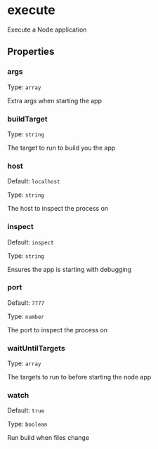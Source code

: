 # execute

Execute a Node application

## Properties

### args

Type: `array`

Extra args when starting the app

### buildTarget

Type: `string`

The target to run to build you the app

### host

Default: `localhost`

Type: `string`

The host to inspect the process on

### inspect

Default: `inspect`

Type: `string`

Ensures the app is starting with debugging

### port

Default: `7777`

Type: `number`

The port to inspect the process on

### waitUntilTargets

Type: `array`

The targets to run to before starting the node app

### watch

Default: `true`

Type: `boolean`

Run build when files change
